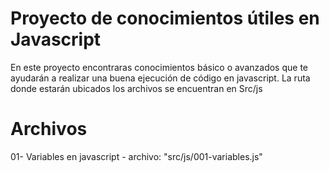 # Proyecto de conocimientos útiles en Javascript

En este proyecto encontraras conocimientos básico o avanzados que te ayudarán a realizar una buena ejecución de código en javascript.
La ruta donde estarán ubicados los archivos se encuentran en Src/js

# Archivos

01- Variables en javascript - archivo: "src/js/001-variables.js"